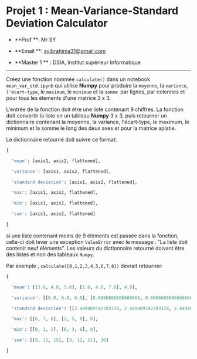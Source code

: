 #  Projet 1 : **Mean-Variance-Standard Deviation Calculator**

- **Prof **: Mr SY 
- **Email **: syibrahima31@gmail.com

- **Master 1 ** : DSIA, Institut supérieur Informatique 

---------------------------------------------------------------------------------------------------------------------------------------------------------------------------------------------------------------------------------


Créez une fonction nommée `calculate()` dans un notebook  `mean_var_std.ipynb` qui utilise **Numpy** pour produire la `moyenne`, la `variance`, `l'écart-type`, le `maximum`, le `minimum` et la `somme `par  lignes, par colonnes et  pour tous les élements d'une matrice 3 x 3. 



L'entrée de la fonction doit être une liste contenant 9 chiffres. La fonction doit convertir la liste en un tableau **Numpy**  3 x 3, puis retourner un dictionnaire contenant la moyenne, la variance, l'écart-type, le maximum, le minimum et la somme le long des deux axes et pour la matrice aplatie. 

Le dictionnaire retourné doit suivre ce format:

```python
{

  'mean': [axis1, axis2, flattened],

  'variance': [axis1, axis2, flattened],

  'standard deviation': [axis1, axis2, flattened],

  'max': [axis1, axis2, flattened],

  'min': [axis1, axis2, flattened],

  'sum': [axis1, axis2, flattened]

}
```



si une liste contenant moins de 9 éléments est passée dans la fonction, celle-ci doit lever une exception `ValueError` avec le message : "La liste doit contenir neuf éléments". Les valeurs du dictionnaire retourné doivent être des listes et non des tableaux `Numpy`.

Par exemple , `calculate([0,1,2,3,4,5,6,7,8])` devrait retourner:

```python
{

  'mean': [[3.0, 4.0, 5.0], [1.0, 4.0, 7.0], 4.0], 

  'variance': [[6.0, 6.0, 6.0], [0.6666666666666666, 0.6666666666666666, 0.6666666666666666], 6.666666666666667], 

  'standard deviation': [[2.449489742783178, 2.449489742783178, 2.449489742783178], [0.816496580927726, 0.816496580927726, 0.816496580927726], 2.581988897471611],

  'max': [[6, 7, 8], [2, 5, 8], 8],

  'min': [[0, 1, 2], [0, 3, 6], 0],

  'sum': [[9, 12, 15], [3, 12, 21], 36]

}
```





